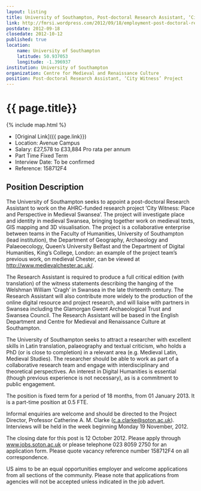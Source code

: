 ```yaml
---
layout: listing
title: University of Southampton, Post-doctoral Research Assistant, ‘City Witness’ Project
link: http://fmrsi.wordpress.com/2012/09/18/employment-post-doctoral-research-assistant-city-witness-project-university-of-southampton/
postdate: 2012-09-18
closedate: 2012-10-12
published: true
location:
    name: University of Southampton
    latitude: 50.937053
    longitude: -1.396937
institution: University of Southampton
organization: Centre for Medieval and Renaissance Culture
position: Post-doctoral Research Assistant, ‘City Witness’ Project
---
```


# {{ page.title}}

{% include map.html %}

* [Original Link]({{ page.link}})
* Location: Avenue Campus
* Salary: £27,578 to £33,884 Pro rata per annum
* Part Time Fixed Term
* Interview Date: To be confirmed
* Reference: 158712F4

## Position Description

The University of Southampton seeks to appoint a post-doctoral Research Assistant to work on the AHRC-funded research project ‘City Witness: Place and Perspective in Medieval Swansea’. The project will investigate place and identity in medieval Swansea, bringing together work on medieval texts, GIS mapping and 3D visualisation. The project is a collaborative enterprise between teams in the Faculty of Humanities, University of Southampton (lead institution), the Department of Geography, Archaeology and Palaeoecology, Queen’s University Belfast and the Department of Digital Humanities, King’s College, London: an example of the project team’s previous work, on medieval Chester, can be viewed at http://www.medievalchester.ac.uk/.

The Research Assistant is required to produce a full critical edition (with translation) of the witness statements describing the hanging of the Welshman William ‘Cragh’ in Swansea in the late thirteenth century. The Research Assistant will also contribute more widely to the production of the online digital resource and project research, and will liaise with partners in Swansea including the Glamorgan Gwent Archaeological Trust and Swansea Council. The Research Assistant will be based in the English Department and Centre for Medieval and Renaissance Culture at Southampton.

The University of Southampton seeks to attract a researcher with excellent skills in Latin translation, palaeography and textual criticism, who holds a PhD (or is close to completion) in a relevant area (e.g. Medieval Latin, Medieval Studies). The researcher should be able to work as part of a collaborative research team and engage with interdisciplinary and theoretical perspectives. An interest in Digital Humanities is essential (though previous experience is not necessary), as is a commitment to public engagement.

The position is fixed term for a period of 18 months, from 01 January 2013. It is a part-time position at 0.5 FTE.

Informal enquiries are welcome and should be directed to the Project Director, Professor Catherine A. M. Clarke (c.a.clarke@soton.ac.uk). Interviews will be held in the week beginning Monday 19 November, 2012.

The closing date for this post is 12 October 2012. Please apply through www.jobs.soton.ac.uk or please telephone 023 8059 2750 for an application form. Please quote vacancy reference number 158712F4 on all correspondence.

US aims to be an equal opportunities employer and welcome applications from all sections of the community. Please note that applications from agencies will not be accepted unless indicated in the job advert.